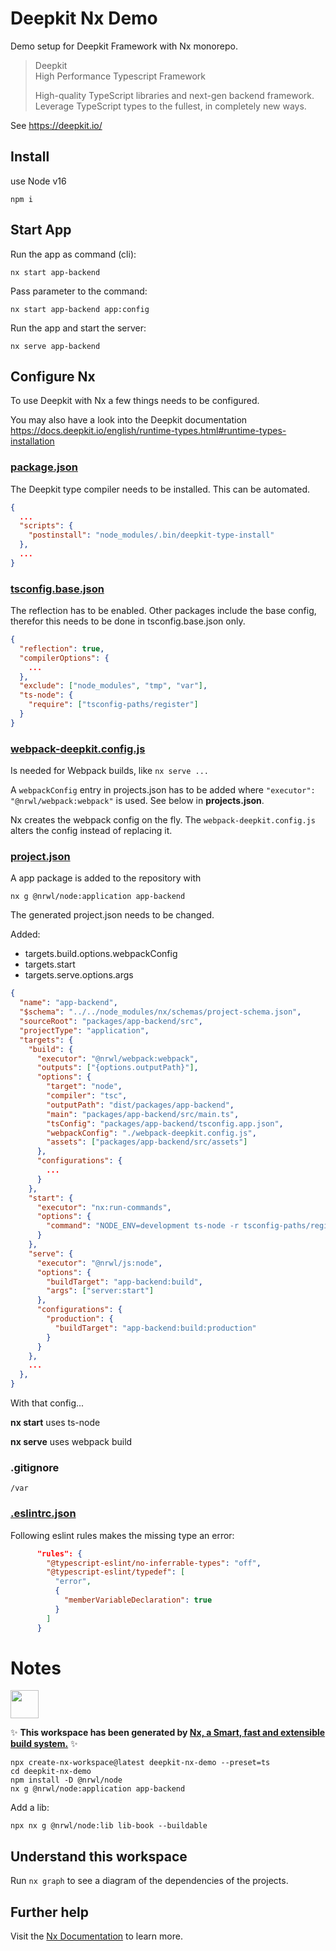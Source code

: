 # Deepkit Nx Demo

Demo setup for Deepkit Framework with Nx monorepo.

> Deepkit<br>
> High Performance Typescript Framework
> 
> High-quality TypeScript libraries and next-gen backend framework.
Leverage TypeScript types to the fullest, in completely new ways.

See https://deepkit.io/


## Install

use Node v16

```shell
npm i
```

## Start App

Run the app as command (cli):

```shell
nx start app-backend
```

Pass parameter to the command:

```shell
nx start app-backend app:config
```

Run the app and start the server:

```shell
nx serve app-backend
```

## Configure Nx

To use Deepkit with Nx a few things needs to be configured.

You may also have a look into the Deepkit documentation
https://docs.deepkit.io/english/runtime-types.html#runtime-types-installation

### [package.json](package.json)

The Deepkit type compiler needs to be installed. This can be automated.

```json
{
  ...
  "scripts": {
    "postinstall": "node_modules/.bin/deepkit-type-install"
  },
  ...
}
```

### [tsconfig.base.json](tsconfig.base.json)

The reflection has to be enabled.
Other packages include the base config, therefor this needs to be done in tsconfig.base.json only.

```json
{
  "reflection": true,
  "compilerOptions": {
    ...
  },
  "exclude": ["node_modules", "tmp", "var"],
  "ts-node": {
    "require": ["tsconfig-paths/register"]
  }
}
```

### [webpack-deepkit.config.js](webpack-deepkit.config.js)

Is needed for Webpack builds, like `nx serve ...`

A `webpackConfig` entry in projects.json has to be added where `"executor": "@nrwl/webpack:webpack"` is used. See below in **projects.json**.

Nx creates the webpack config on the fly. The `webpack-deepkit.config.js` alters the config instead of replacing it.

### [project.json](packages%2Fapp-backend%2Fproject.json)

A app package is added to the repository with 

```shell
nx g @nrwl/node:application app-backend
```

The generated project.json needs to be changed.

Added:

- targets.build.options.webpackConfig
- targets.start
- targets.serve.options.args

```json
{
  "name": "app-backend",
  "$schema": "../../node_modules/nx/schemas/project-schema.json",
  "sourceRoot": "packages/app-backend/src",
  "projectType": "application",
  "targets": {
    "build": {
      "executor": "@nrwl/webpack:webpack",
      "outputs": ["{options.outputPath}"],
      "options": {
        "target": "node",
        "compiler": "tsc",
        "outputPath": "dist/packages/app-backend",
        "main": "packages/app-backend/src/main.ts",
        "tsConfig": "packages/app-backend/tsconfig.app.json",
        "webpackConfig": "./webpack-deepkit.config.js",
        "assets": ["packages/app-backend/src/assets"]
      },
      "configurations": {
        ...
      }
    },
    "start": {
      "executor": "nx:run-commands",
      "options": {
        "command": "NODE_ENV=development ts-node -r tsconfig-paths/register -P packages/app-backend/tsconfig.app.json packages/app-backend/src/main.ts"
      }
    },
    "serve": {
      "executor": "@nrwl/js:node",
      "options": {
        "buildTarget": "app-backend:build",
        "args": ["server:start"]
      },
      "configurations": {
        "production": {
          "buildTarget": "app-backend:build:production"
        }
      }
    },
    ...
  },
}
```

With that config...

**nx start** uses ts-node

**nx serve** uses webpack build

### .gitignore

```gitignore
/var
```

### [.eslintrc.json](.eslintrc.json)

Following eslint rules makes the missing type an error:

```json
      "rules": {
        "@typescript-eslint/no-inferrable-types": "off",
        "@typescript-eslint/typedef": [
          "error",
          {
            "memberVariableDeclaration": true
          }
        ]
      }
```


# Notes

<a href="https://nx.dev" target="_blank" rel="noreferrer"><img src="https://raw.githubusercontent.com/nrwl/nx/master/images/nx-logo.png" width="45"></a>

✨ **This workspace has been generated by [Nx, a Smart, fast and extensible build system.](https://nx.dev)** ✨

```shell
npx create-nx-workspace@latest deepkit-nx-demo --preset=ts
cd deepkit-nx-demo
npm install -D @nrwl/node
nx g @nrwl/node:application app-backend
```

Add a lib:

```shell
npx nx g @nrwl/node:lib lib-book --buildable
```

## Understand this workspace

Run `nx graph` to see a diagram of the dependencies of the projects.

## Further help

Visit the [Nx Documentation](https://nx.dev) to learn more.
